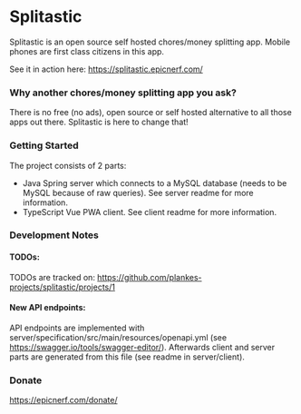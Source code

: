 # Splitastic

Splitastic is an open source self hosted chores/money splitting app.
Mobile phones are first class citizens in this app.

See it in action here: https://splitastic.epicnerf.com/

### Why another chores/money splitting app you ask?
There is no free (no ads), open source or self hosted alternative to all those apps out there.
Splitastic is here to change that!

### Getting Started
The project consists of 2 parts:
* Java Spring server which connects to a MySQL database (needs to be MySQL because of raw queries). See server readme for more information.
* TypeScript Vue PWA client. See client readme for more information.

### Development Notes
#### TODOs:
TODOs are tracked on: https://github.com/plankes-projects/splitastic/projects/1
#### New API endpoints:
API endpoints are implemented with server/specification/src/main/resources/openapi.yml (see https://swagger.io/tools/swagger-editor/). Afterwards client and server parts are generated from this file (see readme in server/client).

### Donate
https://epicnerf.com/donate/
